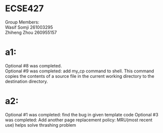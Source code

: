 # ECSE427

Group Members:  
Wasif Somji 261003295   
Zhiheng Zhou 260955157  

# a1:    
Optional #8 was completed.    
Optional #9 was completed: add my_cp command to shell. This command copies the contents of a source file in the current working directory to the destination directory.

# a2:
Optional #1 was completed: find the bug in given template code
Optional #3 was completed: Add another page replacement policy: MRU(most recent use) helps solve thrashing problem

